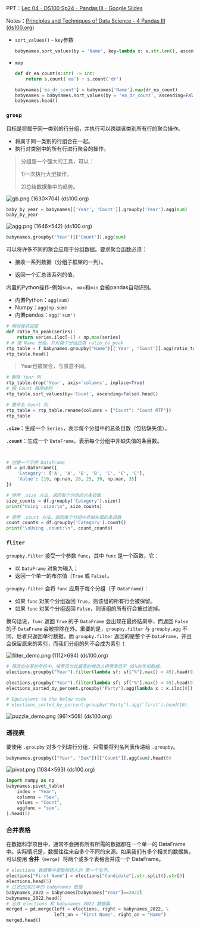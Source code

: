 PPT：[Lec 04 - DS100 Sp24 - Pandas III - Google Slides](https://docs.google.com/presentation/d/1N_yRYvYeerJjVjMXez7Vc0qO7B2xRbY-_k2zZnzWD30/edit#slide=id.SLIDES_API2072879288_0)

Notes：[Principles and Techniques of Data Science - 4 Pandas III (ds100.org)](https://ds100.org/course-notes/pandas_3/pandas_3.html)

- `sort_values()` - `key`参数

  ```python
  babynames.sort_values(by = 'Name', key=lambda x: x.str.len(), ascending=False)
  ```

- `map`

  ```python
  def dr_ea_count(s:str) -> int:
      return s.count('ea') + s.count('dr')
  
  babynames['ea_dr_count'] = babynames['Name'].map(dr_ea_count)
  babynames = babynames.sort_values(by = 'ea_dr_count', ascending=False)
  babynames.head()
  ```

### `group`

目标是将属于同一类别的行分组，并执行可以跨越该类别所有行的聚合操作。

- 将属于同一类别的行组合在一起。
- 执行对类别中的所有行进行聚合的操作。

> 分组是一个强大的工具，可以：
>
> 1)一次执行大型操作，
>
> 2)总结数据集中的趋势。

![gb.png (1630×704) (ds100.org)](https://ds100.org/course-notes/pandas_3/images/gb.png)

```python
baby_by_year = babynames[['Year', 'Count']].groupby('Year').agg(sum)
baby_by_year
```

![agg.png (1646×542) (ds100.org)](https://ds100.org/course-notes/pandas_3/images/agg.png)

```python
babynames.groupby('Year')[['Count']].agg(sum)
```

可以将许多不同的聚合应用于分组数据。要求聚合函数必须：

- 接收一系列数据（分组子框架的一列）。

- 返回一个汇总该系列的值。

内置的Python操作-例如`sum`， `max`和`min` 会被pandas自动识别。

- 内置Python：`agg(sum)`
- Numpy：`agg(np.sum)`
- 内置pandas：`agg('sum')`

```python
# 相对受欢迎度
def ratio_to_peak(series):
    return series.iloc[-1] / np.max(series)
# # 按 Name 分组，并对每个分组应用 ratio_to_peak
rtp_table = f_babynames.groupby("Name")[['Year', 'Count']].agg(ratio_to_peak)
rtp_table.head()
```

> Year也被聚合，与原意不同。

```python
# 删除 Year 列
rtp_table.drop('Year', axis='columns', inplace=True)
# 按 Count 降序排列
rtp_table.sort_values(by='Count', ascending=False).head()
```

```python
# 重命名 Count 列
rtp_table = rtp_table.rename(columns = {"Count": "Count RTP"})
rtp_table
```



**`.size`**：生成一个 `Series`，表示每个分组中的总条目数（包括缺失值）。

**`.count`**：生成一个 `DataFrame`，表示每个分组中非缺失值的条目数。

```python


# 创建一个示例 DataFrame
df = pd.DataFrame({
    'Category': ['A', 'A', 'B', 'B', 'C', 'C', 'C'],
    'Value': [10, np.nan, 20, 25, 30, np.nan, 35]
})

# 使用 .size 方法，返回每个分组的总条目数
size_counts = df.groupby('Category').size()
print("Using .size:\n", size_counts)

# 使用 .count 方法，返回每个分组中非缺失值的条目数
count_counts = df.groupby('Category').count()
print("\nUsing .count:\n", count_counts)
```

### `fliter`

`groupby.filter` 接受一个参数 `func`，其中 `func` 是一个函数，它：

- 以 `DataFrame` 对象为输入；
- 返回一个单一的布尔值（`True` 或 `False`）。

`groupby.filter` 会将 `func` 应用于每个分组（子 `DataFrame`）：

- 如果 `func` 对某个分组返回 `True`，则该组的所有行会被保留。
- 如果 `func` 对某个分组返回 `False`，则该组的所有行会被过滤掉。

换句话说，`func` 返回 `True` 的子 `DataFrame` 会出现在最终结果中，而返回 `False` 的子 `DataFrame` 会被排除在外。重要的是，`groupby.filter` 与 `groupby.agg` 不同，后者只返回单行数据，而 `groupby.filter` 返回的是整个子 `DataFrame`，并且会保留原来的索引，而我们分组的列不会成为索引！

![filter_demo.png (1112×694) (ds100.org)](https://ds100.org/course-notes/pandas_3/images/filter_demo.png)

```python
# 筛选出在某些年份中，投票百分比最高的候选人得票率低于 45%的年份数据。
elections.groupby("Year").filter(lambda sf: sf["%"].max() < 45).head(9)
```

```python
elections.groupby("Year").filter(lambda sf: sf["%"].max() < 45).head(9)
elections_sorted_by_percent.groupby("Party").agg(lambda x : x.iloc[0]).head(10)

# Equivalent to the below code
# elections_sorted_by_percent.groupby("Party").agg('first').head(10)
```

![puzzle_demo.png (961×508) (ds100.org)](https://ds100.org/course-notes/pandas_3/images/puzzle_demo.png)

### 透视表

要使用 `.groupby` 对多个列进行分组，只需要将列名列表传递给 `.groupby`。

```python
babynames.groupby(["Year", "Sex"])[["Count"]].agg(sum).head(6)
```



![pivot.png (1084×593) (ds100.org)](https://ds100.org/course-notes/pandas_3/images/pivot.png)

```python
import numpy as np
babynames.pivot_table(
    index = "Year",
    columns = "Sex",    
    values = "Count", 
    aggfunc = "sum", 
).head(5)
```

### 合并表格

在数据科学项目中，通常不会拥有所有所需的数据都在一个单一的 DataFrame 中。实际情况是，数据往往来自多个不同的来源。如果我们有多个相关的数据集，可以使用 **合并**（`merge`）将两个或多个表格合并成一个 DataFrame。

```python
# elections 数据集中提取候选人的 第一个名字。
elections["First Name"] = elections["Candidate"].str.split().str[0]
elections.head(5)
# 过滤出2022年的 babynames 数据
babynames_2022 = babynames[babynames["Year"]==2022]
babynames_2022.head()
# 合并 elections 和 babynames_2022 数据集
merged = pd.merge(left = elections, right = babynames_2022, \
                  left_on = "First Name", right_on = "Name")
merged.head()
```

